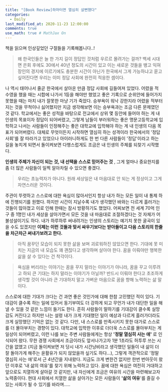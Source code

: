 ```yaml
---
title: "[Book Review]하마터면 열심히 살뻔했다"
categories: 
  - Daily
last_modified_at: 2020-11-23 12:00:00
comments: true
use_math: true # MathJax On
---
```


책을 읽으며 인상깊었던 구절들을 기록해봅니다..!

> 왜 한국인들은 늘 한 가지 길이 정답인 것처럼 우르르 몰려가는 걸까?
> 백세 시대면 은회 후에도 30에서 40년 정도의 시간이 있고 이는 새로운 것들을 뱅고 익혀 장인의 경지에 이르기에도 충분한 시간이 아닌가
> 한국에서 그게 가능하냐고 묻고 싶어진다면 우리는 이미 정답 사회에 완전히 적응한 셈이다.

  나 역시 태어나서 줄곧 한국에서 살아온 만큼 정답 사회에 길들여져 있었다. 어렸을 적 수영을 했을 때는 시합에 나가서 1등을 해야만 했었고 좋은 기록으로 순위안에 들어가지 못했을 때는 마치 내가 잘못한 마냥 기가 죽었다. 승부욕이 워낙 강한지라 어렸을 적부터 지는 것을 무척이나 싫어했지만 지금 생각해보면 이는 승부욕과는 조금 다른 문제였던 것 같다. 학교에서는 좋은 성적을 바탕으로 전교에서 상위 몇 등안에 들어야 하는 게 내 인생의 목표이자 정답이 되어버렸고, 그렇게 남들이 부러워하는 좋은 명문고등학교에 입학하고 나서는 사람들이 인정해주는 좋은 대학교에 입학해야 하는 게 내 인생의 다음 목표가 되어버렸다. 대체로 무엇이든지 시작하면 열심히 하는 성격이라 한국에서의 '정답 사회'를 잘 따라가고 있었으나 아이러니하게도 한 번 다른 사람들이 '정답'이라고 하는 길을 놓치게 되면서 돌이켜보면 다행스럽게도 조금은 내 인생의 주체를 되찾기 시작했다. 


**인생의 주체가 자신이 되는 것, 내 선택을 스스로 믿어주는 것** , 그게 얼마나 중요한지를 좀 더 많은 사람들이 일찍 알아차릴 수 있으면 좋겠다. <br>
  

> 우리는 초능력자가 아니다. 
> 원래 세상일은 내 마음대로 안 되는 게 정상이고 그게 자연스러운 것이다.

  주관이 뚜렷하고 스스로에 대한 욕심이 많아서인지 항상 내가 하는 모든 일이 내 통제 하에 진행되기를 원했다. 하지만 시간이 지날수록 내가 생각했던 바와는 다르게 흘러가는 것들이 많아졌고 이로 인해 한때는 잠시 방황하기도 했었다. 어찌보면 전 세계 70억 인구 중 1명인 내가 세상을 살아가면서 모든 것을 내 마음대로 조절하겠다는 것 자체가 어불성설이기도 하다. 내가 하루하루 써내려가는 인생의 스토리는 예기치 못한 굴곡이 있을 수도 있겠지만 **이제는 이런 것들과 맞서 싸우기보다는 받아들이고 다음 스토리의 한줄을 차근차근 써내가보려고 한다.** <br>


> 아직 꿈꾸던 모습이 되지 못한 삶을 보며 괴로워하진 않았으면 한다.
> 기대에 못 미치는 지금의 내 모습도 꽤 괜찮다고 생각하며 살아야 한다.
> 꿈을 이뤄야만 행복한 삶을 살 수 있다는 건 착각이다.

> 욕심을 버리라는 이야기는 꿈을 꾸지 말라는 이야기가 아니라, 꿈을 꾸고 이루려고 하되 큰 기대는 하지 말라는 이야기가 아닐까?
> 반드시 이뤄야 한다고 초조하게 생각할 것이 아니라 큰 기대하지 말고 가벼운 마음으로 꿈을 향해 노력하는 삶 말이다.

  스스로에 대한 기대가 크다는 건 과연 좋은 것인가에 대해 한참 고민했던 적이 있다. 기대감이 클수록 하는 일에 있어서 동기부여도 더 강하게 되고 무언가 내가 대단한 일을 해낼 수 있을 것 같은 느낌이 들기도 한다. 흔히 사람들이 말하기를 기대감이 클수록 실망감도 커진다고 하지만 나는 설령 내가 크게 기대했던 일이 예상과 다르게 흘러가더라도 크게 실망했던 기억은 없는 것 같다. 다만, 내 스스로를 만족시키지 못한 대가로 스스로를 더 몰아부치는 경향이 있다. 대학교에 입학한 이후로 더더욱 스스로를 몰아부치는 게 일상이 되어버렸고, 이런 나를 보는 주변 사람들에게는 항상 **'정말 열심히 사는 애'** 로 인식되어 왔다. 무한 경쟁 사회에서 조금이라도 앞서나가고자 1분 1초라도 허투루 쓰는 시간을 없앴고 (지금 돌이켜보면 저 당시 내가 시간낭비라고 생각했던 일들이 내 삶이 더 잘 돌아가게 해주는 윤활유가 되지 않았을까 싶기도 하다...), 그렇게 객관적으로 '정말 열심히 사는 애'로서 근 4년간을 지내왔다. 지금도 크게 변한건 없지만 한번 번아웃이 왔던 이후로 '내 삶의 여유'를 찾기 위해 노력하고 있다. 꿈에 대한 욕심은 여전히 거대하고 앞으로도 치열하게 살아갈 것 같지만, 내 자신에게 조금은 여유의 시간을 마련해보고자 노력중이다.
  현대 사회에서 치열한 삶을 살아가는 모든 사람들이 **'삶의 여유**'를 즐길 수 있는 사회가 될 수 있기를 바라며.....


